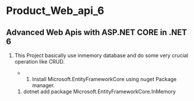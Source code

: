 # Product_Web_api_6

 ## Advanced Web Apis with ASP.NET CORE in .NET 6

 1. This Project basically use inmemory database and do some very crucial operation like CRUD.
	
	* 1. Install Microsoft.EntityFrameworkCore using nuget Package manager.
	1. dotnet add package Microsoft.EntityFrameworkCore.InMemory



